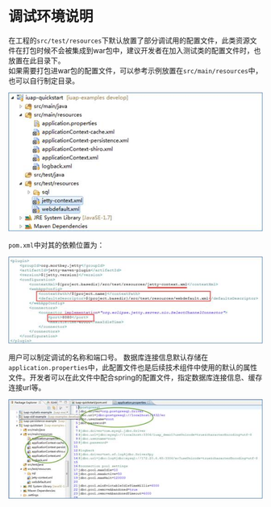 # 调试环境说明

在工程的`src/test/resources`下默认放置了部分调试用的配置文件，此类资源文件在打包时候不会被集成到war包中，建议开发者在加入测试类的配置文件时，也放置在此目录下。  
如果需要打包进war包的配置文件，可以参考示例放置在`src/main/resources`中，也可以自行制定目录。  


![](/img/image033.jpg)



`pom.xml`中对其的依赖位置为：


![](/img/image034.jpg)



用户可以制定调试的名称和端口号。
数据库连接信息默认存储在`application.properties`中，此配置文件也是后续技术组件中使用的默认的属性文件。开发者可以在此文件中配合spring的配置文件，指定数据库连接信息、缓存连接url等。


![](img/image035.jpg)
  